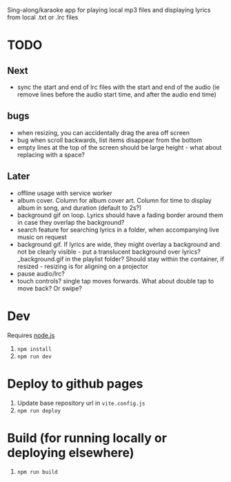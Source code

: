 Sing-along/karaoke app for playing local mp3 files and displaying lyrics from local .txt or .lrc files

# TODO

## Next
- sync the start and end of lrc files with the start and end of the audio (ie remove lines before the audio start time, and after the audio end time)

## bugs
- when resizing, you can accidentally drag the area off screen
- bug when scroll backwards, list items disappear from the bottom
- empty lines at the top of the screen should be large height - what about replacing with a space?

## Later
- offline usage with service worker
- album cover. Column for album cover art. Column for time to display album in song, and duration (default to 2s?)
- background gif on loop. Lyrics should have a fading border around them in case they overlap the background?
- search feature for searching lyrics in a folder, when accompanying live music on request
- background gif. If lyrics are wide, they might overlay a background and not be clearly visible - put a translucent background over lyrics? _background.gif in the playlist folder? Should stay within the container, if resized - resizing is for aligning on a projector
- pause audio/lrc?
- touch controls? single tap moves forwards. What about double tap to move back? Or swipe?

# Dev

Requires [node.js](https://nodejs.org)

1. `npm install`
1. `npm run dev` 

# Deploy to github pages

1. Update base repository url in `vite.config.js`
1. `npm run deploy`

# Build (for running locally or deploying elsewhere)

1. `npm run build`
